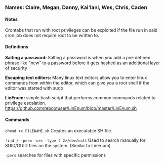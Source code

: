 ### Names: Claire, Megan, Danny, Kai'lani, Wes, Chris, Caden

#### Notes

Crontabs that run with root privileges can be exploited if the file run in said cron job does not require root to be written to.

#### Definitions

**Salting a password:** Salting a password is when you add a pre-defined phrase like "new" to a password before it gets hashed as an additional layer of security

**Escaping text editors:** Many linux text editors allow you to enter linux commands from within the editor, which can give you a root shell if the editor was started with sudo


**LinEnum:** simple bash script that performs common commands related to privilege escalation. https://github.com/rebootuser/LinEnum/blob/master/LinEnum.sh

#### Commands

```chmod +x FILENAME.sh```
Creates an executable SH file.

```find / -perm -u=s -type f 2>/dev/null```
Used to search manually for SUID/GUID files on the system. (Similar to LinEnum)

```-perm```  searches for files with specific permissions
